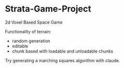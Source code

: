 # Strata-Game-Project

2d Voxel Based Space Game

Functionality of terrain:

- random generation
- editable
- chunk based with loadable and unloadable chunks


Try generating a marching squares algorithm with claude. 
